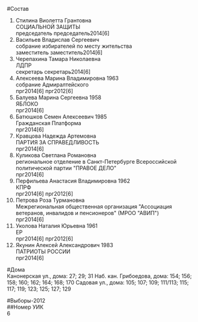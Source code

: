 #Состав  
1. Стилина Виолетта Грантовна  
    СОЦИАЛЬНОЙ ЗАЩИТЫ  
    председатель председатель2014[6]  
2. Васильев Владислав Сергеевич  
    собрание избирателей по месту жительства  
    заместитель заместитель2014[6]  
3. Черепахина Тамара Николаевна  
    ЛДПР  
    секретарь секретарь2014[6]  
4. Алексеева Марина Владимировна 1963  
    собрание Адмиралтейского  
    прг2014[6] прг2012[6]  
5. Балуева Марина Сергеевна 1958  
    ЯБЛОКО  
    прг2014[6]  
6. Батюшков Семен Алексеевич 1985  
    Гражданская Платформа  
    прг2014[6]  
7. Кравцова Надежда Артемовна  
    ПАРТИЯ ЗА СПРАВЕДЛИВОСТЬ  
    прг2014[6]  
8. Куликова Светлана Романовна  
    региональное отделение в Санкт-Петербурге Всероссийской политической партии "ПРАВОЕ ДЕЛО"  
    прг2014[6]  
9. Перфильева Анастасия Владимировна 1962  
    КПРФ  
    прг2014[6] прг2012[6]  
10. Петрова Роза Турмановна  
    Межрегиональная общественная организация "Ассоциация ветеранов, инвалидов и пенсионеров" (МРОО "АВИП")  
    прг2014[6]  
11. Уколова Наталия Юрьевна 1961  
    ЕР  
    прг2014[6] прг2012[6]  
12. Якунин Алексей Александрович 1983  
    ПАТРИОТЫ РОССИИ  
    прг2014[6]  
  
#Дома  
Канонерская ул., дома: 27; 29; 31 Наб. кан. Грибоедова, дома: 154; 156; 158; 160; 162; 164; 168; 170 Садовая ул., дома: 105; 107; 109; 111/113; 115; 117; 119; 123; 125; 127; 129  
  
#Выборы-2012  
##Номер УИК  
6  
